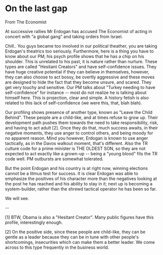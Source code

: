 # On the last gap

From The Economist

At successive rallies Mr Erdogan has accused The Economist of acting in concert with “a global gang” and taking orders from Israel.

Chill.. You guys became too involved in our political theather, you are taking Erdogan's theatrics too seriously. Furthermore, here is a thing you have to know about our PM; his psych profile shows that he has a chip on his shoulder. This is unrelated to his past, it is nature rather than nurture. These types are called "Hesitant Creators" and have self-confidence issues. They have huge creative potential if they can believe in themselves, however, they can also choose to act bossy, be overtly aggressive and these moves are designed to hide the fact that they become unsure, and scared. They get very touchy and sensitive. Our PM talks about "Turkey needing to have self-confidence" for instance -- most do not realize he is talking about himself here. This is projection, clear and simple. A history fetish is also related to this lack of self-confidence (we were this, that, blah blah).

Our profiling shows presence of another type, known as "Leave the Child Behind". These people are a child-like, and at times refuse to grow up. Their development path pushes them towards the need to take responsibility, risk, and having to act adult [2]. Once they do that, much success awaits, in their negative moments, they use anger to control others, and being moody for no apparent reason. Mind you however, Erdogan is known to use anger tactically, as in the Davos walkout moment, that's different. Also the TR culture code for a prime minister is THE OLDEST SON, so they are not expected to act exactly like a grown-up -- being a "young blood" fits the TR code well. PM outbursts are somewhat tolerated.

But the point Erdogan and his country is at right now, winning elections cannot be a litmus test for success. It is clear Erdogan was able to emphasize the positives of his character more than the negatives looking at the post he has reached and his ability to stay in it; next up is becoming a system-builder, rather than the shrewd tactical operator he has been so far.

We will see.

--

[1] BTW, Obama is also a "Hesitant Creator". Many public figures have this profile, interestingly enough.

[2] On the positive side, since these people are child-like, they can be gentle as a leader because they can be in tune with other people's shortcomings, insecurities which can make them a better leader. We come across to this type frequently in the business world.










